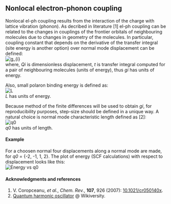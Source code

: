## Nonlocal electron-phonon coupling
Nonlocal el-ph coupling results from the interaction of the charge with lattice vibration (phonon). As decribed in literature [1] el-ph coupling can be related to the changes in couplings of the frontier orbitals of neighbouring molecules due to changes in geometry of the molecules. In particular, coupling constant that depends on the derivative of the transfer integral (site energy is another option) over normal mode displacement can be defined:  
![g_{i}](https://raw.github.com/alexandr-fonari/Main/master/pics/gi.png)  
where, *Qi* is dimensionless displacement, *t* is transfer integral computed for a pair of neighbouring molecules (units of energy), thus *gi* has units of energy.

Also, small polaron binding energy is defined as:  
![L](https://raw.github.com/alexandr-fonari/Main/master/pics/L.png)  
*L* has units of energy.

Because method of the finite differences will be used to obtain *gi*, for reproducibility purposes, step-size should be defined in a unique way. A natural choice is normal mode characteristic length defined as [2]:  
![q0](https://raw.github.com/alexandr-fonari/Main/master/pics/q0.png)  
*q0* has units of length.

#### Example
For a choosen normal four displacements along a normal mode are made, for *q0* = {-2, -1, 1, 2}. The plot of energy (SCF calculations) with respect to displacement looks like this:  
![Energy vs q0](https://raw.github.com/alexandr-fonari/Main/master/pics/e_vs_q0.png)  

#### Acknowledgments and references
1. V. Coropceanu, *et al.*, *Chem. Rev.*, **107**, 926 (2007): [10.1021/cr050140x](http://pubs.acs.org/doi/abs/10.1021/cr050140x).
1. [Quantum harmonic oscillator](http://en.wikiversity.org/wiki/Quantum_harmonic_oscillator) @ Wikiversity.